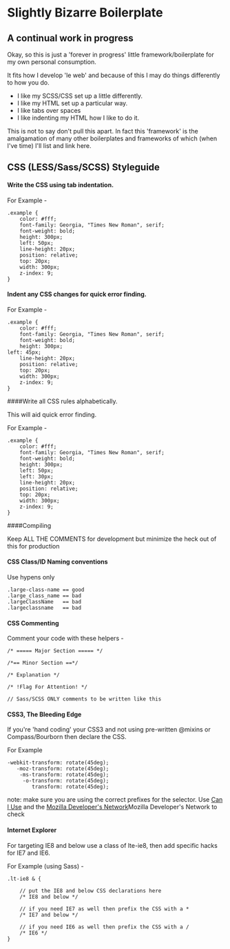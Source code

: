 # Slightly Bizarre Boilerplate

## A continual work in progress

Okay, so this is just a 'forever in progress' little framework/boilerplate for my own personal consumption.

It fits how I develop 'le web' and because of this I may do things differently to how you do. 

* I like my SCSS/CSS set up a little differently. 
* I like my HTML <head> set up a particular way.
* I like tabs over spaces
* I like indenting my HTML how I like to do it.

This is not to say don't pull this apart. In fact this 'framework' is the amalgamation of many other boilerplates and frameworks of which (when I've time) I'll list and link here.

## CSS (LESS/Sass/SCSS) Styleguide

#### Write the CSS using tab indentation. 

For Example -

	.example {
		color: #fff;
		font-family: Georgia, "Times New Roman", serif;
		font-weight: bold;
		height: 300px;
		left: 50px;
		line-height: 20px;
		position: relative;
		top: 20px;
		width: 300px;
		z-index: 9;
	}

#### Indent any CSS changes for quick error finding. 

For Example -

	.example {
		color: #fff;
		font-family: Georgia, "Times New Roman", serif;
		font-weight: bold;
		height: 300px;
	left: 45px;
		line-height: 20px;
		position: relative;
		top: 20px;
		width: 300px;
		z-index: 9;
	}

####Write all CSS rules alphabetically. 

This will aid quick error finding. 

For Example -  

	.example {
		color: #fff;
		font-family: Georgia, "Times New Roman", serif;
		font-weight: bold;
		height: 300px;
		left: 50px;
		left: 30px;
		line-height: 20px;
		position: relative;
		top: 20px;
		width: 300px;
		z-index: 9;
	}

####Compiling

Keep ALL THE COMMENTS for development but minimize the heck out of this for production

#### CSS Class/ID Naming conventions

Use hypens only

	.large-class-name == good
	.large_class_name == bad
	.largeClassName   == bad
	.largeclassname   == bad


#### CSS Commenting

Comment your code with these helpers - 

	/* ===== Major Section ===== */
	
	/*== Minor Section ==*/
 
	/* Explanation */
 
	/* !Flag For Attention! */   

	// Sass/SCSS ONLY comments to be written like this
	
#### CSS3, The Bleeding Edge

If you're 'hand coding' your CSS3 and not using pre-written @mixins or Compass/Bourborn then declare the CSS.

For Example

	-webkit-transform: rotate(45deg);
	   -moz-transform: rotate(45deg);
	    -ms-transform: rotate(45deg);
	     -o-transform: rotate(45deg);
	        transform: rotate(45deg);

note: make sure you are using the correct prefixes for the selector. Use [Can I Use](http://caniuse.com/) and the [Mozilla Developer's Network](https://developer.mozilla.org/en-US/)Mozilla Developer's Network to check

#### Internet Explorer

For targeting IE8 and below use a class of lte-ie8, then add specific hacks for IE7 and IE6. 

For Example (using Sass) -
    
    .lt-ie8 & { 

    	// put the IE8 and below CSS declarations here
	 	/* IE8 and below */ 
   
    	// if you need IE7 as well then prefix the CSS with a *
     	/* IE7 and below */  
        
		// if you need IE6 as well then prefix the CSS with a /
		/* IE6 */ 
    }